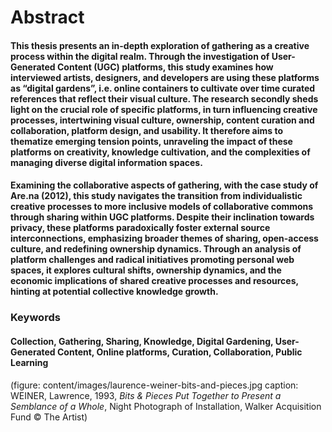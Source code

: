 # Abstract

#### This thesis presents an in-depth exploration of gathering as a creative process within the digital realm. Through the investigation of User-Generated Content (UGC) platforms, this study examines how interviewed artists, designers, and developers are using these platforms as “digital gardens”, i.e. online containers to cultivate over time curated references that reflect their visual culture. The research secondly sheds light on the crucial role of specific platforms, in turn influencing creative processes, intertwining visual culture, ownership, content curation and collaboration, platform design, and usability. It therefore aims to thematize emerging tension points, unraveling the impact of these platforms on creativity, knowledge cultivation, and the complexities of managing diverse digital information spaces.


#### Examining the collaborative aspects of gathering, with the case study of <span class="arena">Are.na</span> (2012), this study navigates the transition from individualistic creative processes to more inclusive models of collaborative commons through sharing within UGC platforms. Despite their inclination towards privacy, these platforms paradoxically foster external source interconnections, emphasizing broader themes of sharing, open-access culture, and redefining ownership dynamics. Through an analysis of platform challenges and radical initiatives promoting personal web spaces, it explores cultural shifts, ownership dynamics, and the economic implications of shared creative processes and resources, hinting at potential collective knowledge growth.

### Keywords

#### Collection, Gathering, Sharing, Knowledge, Digital Gardening, User-Generated Content, Online platforms, Curation, Collaboration, Public Learning

(figure: content/images/laurence-weiner-bits-and-pieces.jpg caption: WEINER, Lawrence, 1993, *Bits & Pieces Put Together to Present a Semblance of a Whole*, Night Photograph of Installation, Walker Acquisition Fund © The Artist)